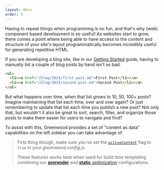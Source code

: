 ```yaml
---
layout: docs
order: 5
---
```


<app-heading-box heading="Content As Data">
  <p>Having to repeat things when programming is no fun, and that's why (web) component based development is so useful!  As websites start to grow, there comes a point where being able to have access to the content and structure of your site's layout programmatically becomes incredibly useful for generating repetitive HTML.</p>
</app-heading-box>

If you are developing a blog site, like in our [Getting Started](/guides/getting-started/) guide, having to manually list a couple of blog posts by hand isn't so bad.

```html
<ul>
  <li><a href="/blog/2024/first-post.md">First Post</li></a>
  <li><a href="/blog/2024/second-post.md">Second Post</li></a>
</ul>
```

But what happens over time, when that list grows to 10, 50, 100+ posts? Imagine maintaining that list each time, over and over again? Or just remembering to update that list each time you publish a new post? Not only that, but wouldn't it also be great to sort, search, filter, and organize those posts to make them easier for users to navigate and find?

To assist with this, Greenwood provides a set of "content as data" capabilities on the left sidebar you can take advantage of.

> First thing though, make sure you've set the [`activeContent`](/docs/configuration/#active-content) flag to `true` in your _greenwood.config.js_.
>
> These features works best when used for build time templating combining our [**prerender**](/docs/configuration/#prerender) and [**static** optimization](/docs/configuration/#optimization) configurations.
